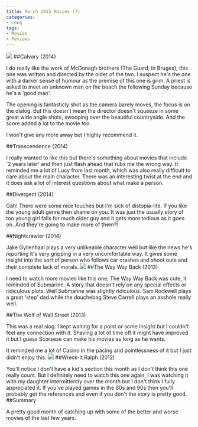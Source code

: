 ```yaml
---
title: March 2015 Movies (7)
categories:
- Long
tags:
- Movies
- Reviews
---
```


![](/squarespace_images/static_52001c0be4b09bc7c9f838c9_52224ed3e4b0ba9919a3e0e1_551c47e8e4b0d2fede64c279_1427916777356__img.jpg_) 
##Calvary (2014)


I do really like the work of McDonagh brothers (The Guard, In Bruges), this one was written and directed by the older of the two. I suspect he's the one with a darker sense of humour as the premise of this one is grim. A priest is asked to meet an unknown man on the beach the following Sunday because he's a 'good man'.

The opening is fantasticly shot as the camera barely moves, the focus is on the dialog. But this doesn't mean the director doesn't squeeze in some great wide angle shots, swooping over the beautiful countryside. And the score added a lot to the movie too.

I won't give any more away but I highly recommend it.

##Transcendence (2014)


I really wanted to like this but there's something about movies that include '2 years later' and then just flash ahead that rubs me the wrong way. It reminded me a lot of Lucy from last month, which was also really difficult to care about the main character. There was an interesting twist at the end and it does ask a lot of interest questions about what make a person.

##Divergent (2014)


Gah! There were some nice touches but I'm sick of distopia-lite. If you like the young adult genre then shame on you. It was just the usually story of too young girl falls for much older guy and it gets more tedious as it goes on. And they're going to make more of them?!

##Nightcrawler (2014)


Jake Gyllenhaal plays a very unlikeable character well but like the news he's reporting it's very gripping in a very uncomfortable way. It gives some insight into the sort of person who follows car crashes and shoot outs and their complete lack of morals. 
![](/squarespace_images/static_52001c0be4b09bc7c9f838c9_52224ed3e4b0ba9919a3e0e1_551c47d6e4b0d2fede64c1f5_1427916759597__img.jpg_) 
##The Way Way Back (2013)


I need to watch more movies like this one, The Way Way Back was cute, it reminded of Submarine. A story that doesn't rely on any special effects or ridiculous plots. Well Submarine was slightly ridiculous. Sam Rockwell plays a great 'step' dad while the douchebag Steve Carrell plays an asshole really well.

##The Wolf of Wall Street (2013)


This was a real slog. I kept waiting for a point or some insight but I couldn't feel any connection with it. Shaving a lot of time off it might have improved it but I guess Scorsese can make his movies as long as he wants.

It reminded me a lot of Casino in the pacing and pointlessness of it but I just didn't enjoy this. 
![](/squarespace_images/static_52001c0be4b09bc7c9f838c9_52224ed3e4b0ba9919a3e0e1_551c478ce4b0c16e3f9fa9ad_1427916686183__img.jpg_) 
##Wreck-It Ralph (2012)
 
You'll notice I don't have a kid's section this month as I don't think this one really count. But I definitely need to watch this one again, I was watching it with my daughter intermittently over the month but I don't think I fully appreciated it. If you've played games in the 80s and 90s then you'll probably get the references and even if you don't the story is pretty good. 
##Summary
 
A pretty good month of catching up with some of the better and worse movies of the last few years.
